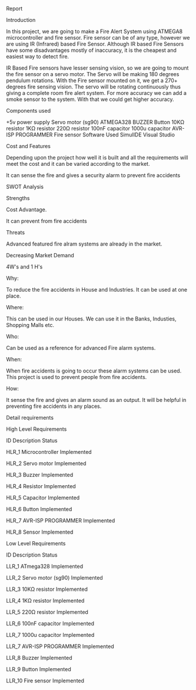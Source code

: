 Report

Introduction

In this project, we are going to make a Fire Alert System using ATMEGA8 microcontroller and fire sensor. Fire sensor can be of any type, however we are using IR (Infrared) based Fire Sensor. Although IR based Fire Sensors have some disadvantages mostly of inaccuracy, it is the cheapest and easiest way to detect fire.

IR Based Fire sensors have lesser sensing vision, so we are going to mount the fire sensor on a servo motor. The Servo will be making 180 degrees pendulum rotations. With the Fire sensor mounted on it, we get a 270+ degrees fire sensing vision. The servo will be rotating continuously thus giving a complete room fire alert system. For more accuracy we can add a smoke sensor to the system. With that we could get higher accuracy.

Components used

+5v power supply Servo motor (sg90) ATMEGA328 BUZZER Button 10KΩ resistor 1KΩ resistor 220Ω resistor 100nF capacitor 1000u capacitor AVR-ISP PROGRAMMER Fire sensor Software Used SimulIDE Visual Studio

Cost and Features

Depending upon the project how well it is built and all the requirements will meet the cost and it can be varied according to the market.

It can sense the fire and gives a security alarm to prevent fire accidents

SWOT Analysis

Strengths

Cost Advantage.

It can prevent from fire accidents

Threats

Advanced featured fire alram systems are already in the market.

Decreasing Market Demand

4W's and 1 H's

Why:

To reduce the fire accidents in House and Industries. It can be used at one place.

Where:

This can be used in our Houses. We can use it in the Banks, Industies, Shopping Malls etc.

Who:

Can be used as a reference for advanced Fire alarm systems.

When:

When fire accidents is going to occur these alarm systems can be used. This project is used to prevent people from fire accidents.

How:

It sense the fire and gives an alarm sound as an output. It will be helpful in preventing fire accidents in any places.

Detail requirements

High Level Requirements

ID Description Status

HLR_1 Microcontroller Implemented

HLR_2 Servo motor Implemented

HLR_3 Buzzer Implemented

HLR_4 Resistor Implemented

HLR_5 Capacitor Implemented

HLR_6 Button Implemented

HLR_7 AVR-ISP PROGRAMMER Implemented

HLR_8 Sensor Implemented

Low Level Requirements

ID Description Status

LLR_1 ATmega328 Implemented

LLR_2 Servo motor (sg90) Implemented

LLR_3 10KΩ resistor Implemented

LLR_4 1KΩ resistor Implemented

LLR_5 220Ω resistor Implemented

LLR_6 100nF capacitor Implemented

LLR_7 1000u capacitor Implemented

LLR_7 AVR-ISP PROGRAMMER Implemented

LLR_8 Buzzer Implemented

LLR_9 Button Implemented

LLR_10 Fire sensor Implemented
